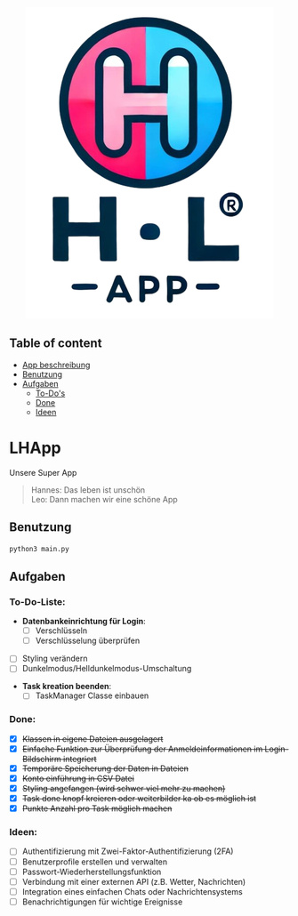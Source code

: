 <p align="center">
  <img src="data/logo.png" alt="logo">
</p>

## Table of content
- [App beschreibung](#LHApp)
- [Benutzung](##Benutzung)
- [Aufgaben](##Aufgaben)
  - [To-Do's](###To-Do-Liste)
  - [Done](###Done)
  - [Ideen](###Ideen)

# LHApp
Unsere Super App

> Hannes: Das leben ist unschön <br/>
> Leo: Dann machen wir eine schöne App 

## Benutzung
```bash
python3 main.py
```

## Aufgaben

### To-Do-Liste:
- **Datenbankeinrichtung für Login**:
  - [ ] Verschlüsseln
  - [ ] Verschlüsselung überprüfen
- [ ] Styling verändern
- [ ] Dunkelmodus/Helldunkelmodus-Umschaltung
- **Task kreation beenden**:
  - [ ] TaskManager Classe einbauen

### Done:
- [x] ~~Klassen in eigene Dateien ausgelagert~~
- [x] ~~Einfache Funktion zur Überprüfung der Anmeldeinformationen im Login-Bildschirm integriert~~
- [x] ~~Temporäre Speicherung der Daten in Dateien~~
- [x] ~~Konto einführung in CSV Datei~~
- [x] ~~Styling angefangen (wird schwer viel mehr zu machen)~~
- [x] ~~Task done knopf kreieren oder weiterbilder ka ob es möglich ist~~
- [x] ~~Punkte Anzahl pro Task möglich machen~~

### Ideen:
- [ ] Authentifizierung mit Zwei-Faktor-Authentifizierung (2FA)
- [ ] Benutzerprofile erstellen und verwalten
- [ ] Passwort-Wiederherstellungsfunktion
- [ ] Verbindung mit einer externen API (z.B. Wetter, Nachrichten)
- [ ] Integration eines einfachen Chats oder Nachrichtensystems
- [ ] Benachrichtigungen für wichtige Ereignisse
